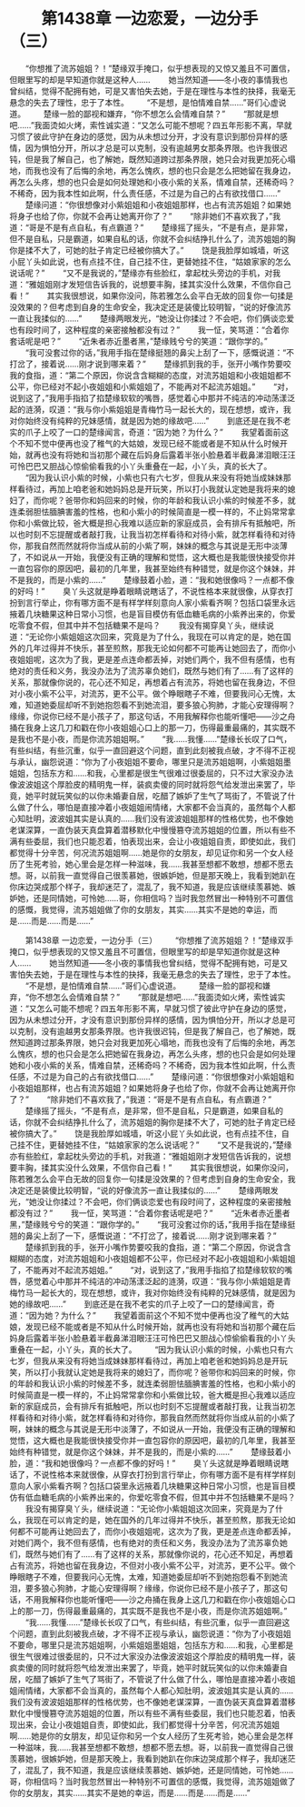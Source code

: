 # 　　第1438章  一边恋爱，一边分手（三）
　　“你想推了流苏姐姐？！”楚缘双手掩口，似乎想表现的又惊又羞且不可置信，但眼里写的却是早知道你就是这种人……
　　她当然知道——冬小夜的事情我也曾纠结，觉得不配拥有她，可是又害怕失去她，于是在理性与本性的抉择，我毫无悬念的失去了理性，忠于了本性。
　　“不是想，是怕情难自禁……”哥们心虚说道。
　　楚缘一脸的鄙视和嫌弃，“你不想怎么会情难自禁？”
　　“那就是想吧……”我面烫如火烤，索性诚实道：“又怎么可能不想呢？四五年形影不离，早就习惯了彼此守护在身边的感觉，因为从未想过分开，才没有意识到那份异样的感情，因为惧怕分开，所以才总是可以克制，没有逾越男女那条界限。也许我很迟钝，但是我了解自己，也了解她，既然知道跨过那条界限，她只会对我更加死心塌地，而我也没有了后悔的余地，再怎么愧疚，想的也只会是怎么把她留在我身边，再怎么头疼，想的也只会是如何处理她和小夜小紫的关系，情难自禁，还稀奇吗？不稀奇，因为我本性如此啊，什么责任感，不过是为自己的占有欲找借口……”
　　楚缘问道：“你很想像对小紫姐姐和小夜姐姐那样，也占有流苏姐姐？如果她将身子也给了你，你就不会再让她离开你了？”
　　“除非她们不喜欢我了，”我道：“哥是不是有点自私，有点霸道？”
　　楚缘摇了摇头，“不是有点，是非常，但不是自私，只是霸道，如果自私的话，你就不会纠结挣扎什么了，流苏姐姐的胸你是揉不大了，可她的肚子肯定已经被你搞大了。”
　　饶是我脸厚如城墙，听这小屁丫头如此说，也有点挂不住，自己挂不住，更替她挂不住，“姑娘家家的怎么说话呢？”
　　“又不是我说的，”楚缘亦有些脸红，拿起枕头旁边的手机，对我道：“雅姐姐刚才发短信告诉我的，说想要丰胸，揉其实没什么效果，不信你自己看！”
　　其实我很想说，如果你没问，陈若雅怎么会平白无故的回复你一句揉是没效果的？但考虑到自身的生命安全，我决定还是装傻比较明智，“说的好像流苏一直让我揉似的……”
　　楚缘两眼发光，“她没让你揉过？不会吧，你们俩谈恋爱也有段时间了，这种程度的亲密接触都没有过？”
　　我一怔，笑骂道：“合着你套话呢是吧？”
　　“近朱者赤近墨者黑，”楚缘贱兮兮的笑道：“跟你学的。”
　　“我可没套过你的话，”我用手指在楚缘挺翘的鼻尖上刮了一下，感慨说道：“不打岔了，接着说……刚才说到哪来着？”
　　楚缘抓到我的手，张开小嘴作势要咬我的食指，道：“第二个原因，你说含含糊糊的态度，对流苏姐姐和小夜姐姐都不公平，你已经对不起小夜姐姐和小紫姐姐了，不能再对不起流苏姐姐。”
　　“对，说到这了，”我用手指掐了掐楚缘软软的嘴唇，感觉着心中那并不纯洁的冲动荡漾泛起的涟漪，叹道：“我与你小紫姐姐是青梅竹马一起长大的，现在想想，或许，我对你始终没有纯粹的兄妹感情，就是因为她的缘故吧……”
　　到底还是在我不老实的爪子上咬了一口的楚缘闻言，奇道：“因为她？为什么？”
　　我望着面前这个不知不觉中便再也没了稚气的大姑娘，发现已经不能或者是不知从什么时候开始，就再也没有将她和当初那个藏在后妈身后露着半张小脸悬着半截鼻涕泪眼汪汪可怜巴巴又胆战心惊偷偷看我的小丫头重叠在一起，小丫头，真的长大了。
　　“因为我认识小紫的时候，小紫也只有六七岁，但我从来没有将她当成妹妹那样看待过，再加上咱老爸和她妈妈总是开玩笑，所以打小我就认定她是我将来的媳妇了，而你呢？爸带你和妈回来的时候，你的年龄和我认识小紫的时候差不多，就连柔弱胆怯腼腆害羞的性格，也和小紫小的时候简直是一模一样的，不止妈常常拿你和小紫做比较，爸大概是担心我难以适应新的家庭成员，会有排斥有抵触吧，所以也时刻不忘提醒或者敲打我，让我当初怎样看待和对待小紫，就怎样看待和对待你，那我自然而然就将你当成从前的小紫了啊，妹妹的概念与其说是无形中淡薄了，不如说从一开始，我便没有正确的理解和觉悟，这大概也是我能很快接受你并一直包容你的原因吧，最初的几年里，我甚至始终有种错觉，就是你这个妹妹，并不是我的，而是小紫的……”
　　楚缘鼓着小脸，道：“我和她很像吗？一点都不像的好吗！”
　　臭丫头这就是睁着眼睛说瞎话了，不说性格本来就很像，从穿衣打扮到言行举止，你有哪方面不是有样学样刻意向人家小紫看齐啊？包括口袋里永远掖着几块糖果这种日常小习惯，也是盲目模仿有低血糖毛病的小紫养出来的，你爱吃零食不假，但其中并不包括糖果不是吗？
　　我没有揭穿臭丫头，继续说道：“无论你小紫姐姐这次回来，究竟是为了什么，我现在可以肯定的是，她在国外的几年过得并不快乐，甚至煎熬，那我无论如何都不可能再让她回去了，而你小夜姐姐呢，这次为了我，更是差点连命都丢掉，对她们两个，我不但有感情，也有绝对的责任和义务，我没办法为了流苏辜负她们，既然与她们有了……有了这样的关系，那就像你说的，花心还不知足，再想着占有流苏，将她也留在我身边，不但对小夜小紫不公平，对流苏，更不公平。做个睁眼瞎子不难，但要我问心无愧，太难，知道她委屈却听不到她抱怨看不到她流泪，要多狼心狗肺，才能心安理得啊？缘缘，你说你已经不是小孩子了，那这句话，不用我解释你也能听懂吧——沙之舟捅在我身上这几刀和戳在你小夜姐姐心口上的那一刀，伤得最重最痛的，其实既不是我也不是小夜，而是你流苏姐姐啊。”
　　“我……我懂……”楚缘长长叹了口气，有些纠结，有些沉重，似乎一直回避这个问题，直到此刻被我点破，才不得不正视与承认，幽怨说道：“你为了小夜姐姐不要命，哪里只是流苏姐姐啊，小紫姐姐墨姐姐，包括东方和……和我，心里都是很生气很难过很委屈的，只不过大家没办法像波波姐这个厚脸皮的精明鬼一样，装疯卖傻的同时就将怨气给发泄出来罢了，毕竟，她平时就玩笑似的以你未婚妻自居，吃醋了嫉妒了生气了骂街了，不管说了什么做了什么，哪怕是直接冲着小夜姐姐闹情绪，大家都不会当真的，虽然每个人都心知肚明，波波姐其实是认真的……我们没有波波姐姐那样的性格优势，也不像她老谋深算，一直伪装天真盘算着潜移默化中慢慢篡夺流苏姐姐的位置，所以有些不满有些委屈，我们也只能忍着，怕表现出来，会让小夜姐姐自责，即使如此，我们都觉得十分辛苦，何况流苏姐姐啊……她是你的女朋友，却见证你和另一个女人经历了生死考验，她心里会是怎样一种滋味，我……我甚至想都不敢想，想都不愿去想。哥，以前我一直觉得自己很羡慕她，很嫉妒她，但是那天晚上，我看到她趴在你床边哭成那个样子，我却迷茫了，混乱了，我不知道，我是应该继续羡慕她、嫉妒她，还是同情她，可怜她……哥，你相信吗？当时我忽然冒出一种特别不可置信的感慨，我觉得，流苏姐姐做了你的女朋友，其实……其实不是她的幸运，而是……而是……而是……”

　　第1438章  一边恋爱，一边分手（三）
　　“你想推了流苏姐姐？！”楚缘双手掩口，似乎想表现的又惊又羞且不可置信，但眼里写的却是早知道你就是这种人……
　　她当然知道——冬小夜的事情我也曾纠结，觉得不配拥有她，可是又害怕失去她，于是在理性与本性的抉择，我毫无悬念的失去了理性，忠于了本性。
　　“不是想，是怕情难自禁……”哥们心虚说道。
　　楚缘一脸的鄙视和嫌弃，“你不想怎么会情难自禁？”
　　“那就是想吧……”我面烫如火烤，索性诚实道：“又怎么可能不想呢？四五年形影不离，早就习惯了彼此守护在身边的感觉，因为从未想过分开，才没有意识到那份异样的感情，因为惧怕分开，所以才总是可以克制，没有逾越男女那条界限。也许我很迟钝，但是我了解自己，也了解她，既然知道跨过那条界限，她只会对我更加死心塌地，而我也没有了后悔的余地，再怎么愧疚，想的也只会是怎么把她留在我身边，再怎么头疼，想的也只会是如何处理她和小夜小紫的关系，情难自禁，还稀奇吗？不稀奇，因为我本性如此啊，什么责任感，不过是为自己的占有欲找借口……”
　　楚缘问道：“你很想像对小紫姐姐和小夜姐姐那样，也占有流苏姐姐？如果她将身子也给了你，你就不会再让她离开你了？”
　　“除非她们不喜欢我了，”我道：“哥是不是有点自私，有点霸道？”
　　楚缘摇了摇头，“不是有点，是非常，但不是自私，只是霸道，如果自私的话，你就不会纠结挣扎什么了，流苏姐姐的胸你是揉不大了，可她的肚子肯定已经被你搞大了。”
　　饶是我脸厚如城墙，听这小屁丫头如此说，也有点挂不住，自己挂不住，更替她挂不住，“姑娘家家的怎么说话呢？”
　　“又不是我说的，”楚缘亦有些脸红，拿起枕头旁边的手机，对我道：“雅姐姐刚才发短信告诉我的，说想要丰胸，揉其实没什么效果，不信你自己看！”
　　其实我很想说，如果你没问，陈若雅怎么会平白无故的回复你一句揉是没效果的？但考虑到自身的生命安全，我决定还是装傻比较明智，“说的好像流苏一直让我揉似的……”
　　楚缘两眼发光，“她没让你揉过？不会吧，你们俩谈恋爱也有段时间了，这种程度的亲密接触都没有过？”
　　我一怔，笑骂道：“合着你套话呢是吧？”
　　“近朱者赤近墨者黑，”楚缘贱兮兮的笑道：“跟你学的。”
　　“我可没套过你的话，”我用手指在楚缘挺翘的鼻尖上刮了一下，感慨说道：“不打岔了，接着说……刚才说到哪来着？”
　　楚缘抓到我的手，张开小嘴作势要咬我的食指，道：“第二个原因，你说含含糊糊的态度，对流苏姐姐和小夜姐姐都不公平，你已经对不起小夜姐姐和小紫姐姐了，不能再对不起流苏姐姐。”
　　“对，说到这了，”我用手指掐了掐楚缘软软的嘴唇，感觉着心中那并不纯洁的冲动荡漾泛起的涟漪，叹道：“我与你小紫姐姐是青梅竹马一起长大的，现在想想，或许，我对你始终没有纯粹的兄妹感情，就是因为她的缘故吧……”
　　到底还是在我不老实的爪子上咬了一口的楚缘闻言，奇道：“因为她？为什么？”
　　我望着面前这个不知不觉中便再也没了稚气的大姑娘，发现已经不能或者是不知从什么时候开始，就再也没有将她和当初那个藏在后妈身后露着半张小脸悬着半截鼻涕泪眼汪汪可怜巴巴又胆战心惊偷偷看我的小丫头重叠在一起，小丫头，真的长大了。
　　“因为我认识小紫的时候，小紫也只有六七岁，但我从来没有将她当成妹妹那样看待过，再加上咱老爸和她妈妈总是开玩笑，所以打小我就认定她是我将来的媳妇了，而你呢？爸带你和妈回来的时候，你的年龄和我认识小紫的时候差不多，就连柔弱胆怯腼腆害羞的性格，也和小紫小的时候简直是一模一样的，不止妈常常拿你和小紫做比较，爸大概是担心我难以适应新的家庭成员，会有排斥有抵触吧，所以也时刻不忘提醒或者敲打我，让我当初怎样看待和对待小紫，就怎样看待和对待你，那我自然而然就将你当成从前的小紫了啊，妹妹的概念与其说是无形中淡薄了，不如说从一开始，我便没有正确的理解和觉悟，这大概也是我能很快接受你并一直包容你的原因吧，最初的几年里，我甚至始终有种错觉，就是你这个妹妹，并不是我的，而是小紫的……”
　　楚缘鼓着小脸，道：“我和她很像吗？一点都不像的好吗！”
　　臭丫头这就是睁着眼睛说瞎话了，不说性格本来就很像，从穿衣打扮到言行举止，你有哪方面不是有样学样刻意向人家小紫看齐啊？包括口袋里永远掖着几块糖果这种日常小习惯，也是盲目模仿有低血糖毛病的小紫养出来的，你爱吃零食不假，但其中并不包括糖果不是吗？
　　我没有揭穿臭丫头，继续说道：“无论你小紫姐姐这次回来，究竟是为了什么，我现在可以肯定的是，她在国外的几年过得并不快乐，甚至煎熬，那我无论如何都不可能再让她回去了，而你小夜姐姐呢，这次为了我，更是差点连命都丢掉，对她们两个，我不但有感情，也有绝对的责任和义务，我没办法为了流苏辜负她们，既然与她们有了……有了这样的关系，那就像你说的，花心还不知足，再想着占有流苏，将她也留在我身边，不但对小夜小紫不公平，对流苏，更不公平。做个睁眼瞎子不难，但要我问心无愧，太难，知道她委屈却听不到她抱怨看不到她流泪，要多狼心狗肺，才能心安理得啊？缘缘，你说你已经不是小孩子了，那这句话，不用我解释你也能听懂吧——沙之舟捅在我身上这几刀和戳在你小夜姐姐心口上的那一刀，伤得最重最痛的，其实既不是我也不是小夜，而是你流苏姐姐啊。”
　　“我……我懂……”楚缘长长叹了口气，有些纠结，有些沉重，似乎一直回避这个问题，直到此刻被我点破，才不得不正视与承认，幽怨说道：“你为了小夜姐姐不要命，哪里只是流苏姐姐啊，小紫姐姐墨姐姐，包括东方和……和我，心里都是很生气很难过很委屈的，只不过大家没办法像波波姐这个厚脸皮的精明鬼一样，装疯卖傻的同时就将怨气给发泄出来罢了，毕竟，她平时就玩笑似的以你未婚妻自居，吃醋了嫉妒了生气了骂街了，不管说了什么做了什么，哪怕是直接冲着小夜姐姐闹情绪，大家都不会当真的，虽然每个人都心知肚明，波波姐其实是认真的……我们没有波波姐姐那样的性格优势，也不像她老谋深算，一直伪装天真盘算着潜移默化中慢慢篡夺流苏姐姐的位置，所以有些不满有些委屈，我们也只能忍着，怕表现出来，会让小夜姐姐自责，即使如此，我们都觉得十分辛苦，何况流苏姐姐啊……她是你的女朋友，却见证你和另一个女人经历了生死考验，她心里会是怎样一种滋味，我……我甚至想都不敢想，想都不愿去想。哥，以前我一直觉得自己很羡慕她，很嫉妒她，但是那天晚上，我看到她趴在你床边哭成那个样子，我却迷茫了，混乱了，我不知道，我是应该继续羡慕她、嫉妒她，还是同情她，可怜她……哥，你相信吗？当时我忽然冒出一种特别不可置信的感慨，我觉得，流苏姐姐做了你的女朋友，其实……其实不是她的幸运，而是……而是……而是……”
